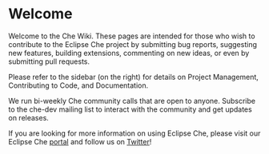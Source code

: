 # Welcome

Welcome to the Che Wiki. These pages are intended for those who wish to contribute to the Eclipse Che project by submitting bug reports, suggesting new features, building extensions, commenting on new ideas, or even by submitting pull requests.

Please refer to the sidebar (on the right) for details on Project Management, Contributing to Code, and Documentation.

We run bi-weekly Che community calls that are open to anyone. Subscribe to the che-dev mailing list to interact with the community and get updates on releases.

If you are looking for more information on using Eclipse Che, please visit our Eclipse Che [portal](https://che.eclipse.org/) and follow us on [Twitter](https://twitter.com/eclipse_che)!